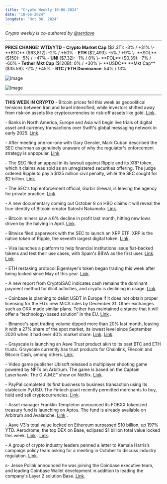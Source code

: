 ```yaml
---
title: "Crypto Weekly 10-06-2024"
date: "10-06-2024"
longdate: "Oct 06, 2024"
---
```


*Crypto weekly is co-authored by [@serdave](https://twitter.com/serdave_eth)*

---

**PRICE CHANGE: WTD/YTD**
\- **Crypto Market Cap** ($2.3T): -3% / +31%
\- **BTC** ($63,812): -2% / +50%
\- **ETH** ($2,493): -5% / +9%
\- **SOL** ($150): -5% / +47%
\- **UNI** ($7.32): -1% / 0%
\- **POL** ($0.39): -7% / -60%
\- **Tether** **Mkt Cap** ($120B): 0% / +30%
\- **USDC** **Mkt Cap** ($35.5B): -2% / +45%
\- **BTC / ETH Dominance**: 54% / 13%

![Image](/images/10-6-2024-1.png)

![Image](/images/10-6-2024-2.png)


---
**THIS WEEK IN CRYPTO**
\- Bitcoin prices fell this week as geopolitical tensions between Iran and Israel intensified, while investors shifted away from risk-on assets like cryptocurrencies to risk-off assets like gold. [Link](https://unchainedcrypto.com/investors-ditch-bitcoin-scoop-up-gold-as-iran-israel-tensions-escalate/). 

\- Banks in North America, Europe and Asia will begin live trials of digital asset and currency transactions over Swift's global messaging network in early 2025. [Link](https://www.theblock.co/post/319313/swift-live-bank-trials-digital-asset-transactions-2025). 

\-  After meeting one-on-one with Gary Gensler, Mark Cuban described the SEC chairman as genuinely unaware of why the regulator's enforcement strategy is unpopular. [Link](https://decrypt.co/284530/mark-cuban-interview-gary-gensler-elizabeth-warren). 

\- The SEC filed an appeal in its lawsuit against Ripple and its XRP token, which it claims was sold as an unregistered securities offering. The judge ordered Ripple to pay a $125 million civil penalty, while the SEC sought for $2 billion. [Link](https://www.bloomberg.com/news/articles/2024-10-03/xrp-slumps-as-sec-appeals-judgment-in-ripple-labs-lawsuit). 

\- The SEC's top enforcement official, Gurbir Grewal, is leaving the agency for private practice. [Link](https://www.bloomberg.com/news/articles/2024-10-02/sec-enforcement-director-gurbir-grewal-to-resign-later-this-month). 

\- A new documentary coming out October 8 on HBO claims it will reveal the true identity of Bitcoin creator Satoshi Nakamoto. [Link](https://decrypt.co/284590/satoshi-nakamoto-unmasked-bitcoin-mystery-film). 

\- Bitcoin miners saw a 6% decline in profit last month, hitting new lows driven by the halving in April. [Link](https://www.bloomberg.com/news/articles/2024-10-01/bitcoin-miner-profit-measure-fell-to-recent-record-low-jpmorgan-says). 

\- Bitwise filed paperwork with the SEC to launch an XRP ETF. XRP is the native token of Ripple, the seventh largest digital token. [Link](https://www.bloomberg.com/news/articles/2024-10-02/wall-street-s-crypto-etf-boom-gathers-pace-on-first-xrp-filing). 

\- Visa launches a platform to help financial institutions issue fiat-backed tokens and test their use cases, with Spain's BBVA as the first user. [Link](https://www.bloomberg.com/news/articles/2024-10-03/visa-launches-platform-to-help-banks-issue-stablecoins-globally). [Link](https://blockworks.co/news/visa-to-help-banks-test-tokenized-assets-smart-contracts). 

\- ETH restaking protocol Eigenlayer’s token began trading this week after being locked since May of this year. [Link](https://www.dlnews.com/articles/defi/eigenlayer-token-eigen-starts-trading-here-are-risks-vs-hype/). 

\- A new report from CryptoISAC indicates cash remains the dominant payment method for illicit activities, and crypto is declining in usage. [Link](https://fortune.com/crypto/2024/10/02/exclusive-criminals-prefer-cash-to-crypto-new-report-finds/). 

\- Coinbase is planning to delist USDT in Europe if it does not obtain proper licensing for the EU’s new MiCA rules by December 31. Other exchanges such as OKX made similar plans. Tether has maintained a stance that it will offer a “technology-based solution” in the EU. [Link](https://www.bloomberg.com/news/articles/2024-10-04/coinbase-to-delist-non-compliant-stablecoins-in-eu-in-december) .  

\- Binance's spot trading volume dipped more than 20% last month, leaving it with a 27% share of the spot market, its lowest level since September 2020 when it had over 40% market share. [Link](https://decrypt.co/284631/binances-market-dominance-slips-lowest-point-four-years-regulatory-headwinds). [Link](https://www.bloomberg.com/news/articles/2024-10-03/binance-s-crypto-market-share-drops-to-lowest-level-in-four-years). 

\- Grayscale is launching an Aave Trust product akin to its past BTC and ETH trusts. Grayscale currently has trust products for Chainlink, Filecoin and Bitcoin Cash, among others. [Link](https://decrypt.co/284532/grayscale-aave-fund-ethereum-lending-token). 

\- Video game publisher Ubisoft released a multiplayer shooting game powered by NFTs on Arbitrum. The game is based on the Captain Laserhawk: The G.A.M.E” show on Netflix. [Link](https://www.theblock.co/post/319542/magic-eden-and-ubisoft-release-gaming-nft-collection-on-arbitrum-based-on-captain-laserhawk-anime). 

\- PayPal completed its first business to business transaction using its stablecoin PyUSD. The Fintech giant recently permitted merchants to buy, hold and sell cryptocurrencies. [Link](https://www.bloomberg.com/news/articles/2024-10-03/paypal-completes-its-first-business-transaction-using-stablecoin?sref=QkiN9npb). 

\- Asset manager Franklin Templeton announced its FOBXX tokenized treasury fund is launching on Aptos. The fund is already available on Arbitrum and Avalanche. [Link](https://www.theblock.co/post/319139/franklin-templeton-fobxx-benji-aptos) . 

\- Aave V3's total value locked on Ethereum surpassed $10 billion, up 197% YTD. Aerodrome, the top DEX on Base, eclipsed $1 billion total value locked this week. [Link](https://www.theblock.co/post/318751/aave-v3-surpasses-10-billion-tvl-as-defi-resurgence-gains-momentum) . [Link](https://www.theblock.co/post/319258/aerodrome-tops-1-billion-in-deposits-dominating-defi-on-base).

\- A group of crypto industry leaders penned a letter to Kamala Harris’s campaign policy team asking for a meeting in October to discuss industry regulation. [Link](https://www.theblock.co/post/319015/defi-leaders-pen-letter-to-vp-kamala-harris-campaign-team-asking-to-meet-this-month-to-discuss-policy). 

s\- Jesse Pollak announced he was joining the Coinbase executive team, and leading Coinbase Wallet development in addition to leading the company's Layer 2 solution Base. [Link](https://decrypt.co/283971/base-architect-jesse-pollak-stepping-up-to-lead-coinbase-wallet-join-exchanges-exec-team). 